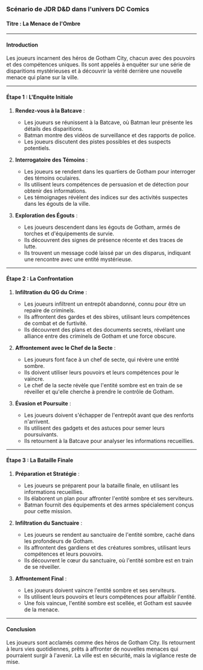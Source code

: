 ### Scénario de JDR D&D dans l'univers DC Comics

#### **Titre : La Menace de l'Ombre**

---

#### **Introduction**

Les joueurs incarnent des héros de Gotham City, chacun avec des pouvoirs et des compétences uniques. Ils sont appelés à enquêter sur une série de disparitions mystérieuses et à découvrir la vérité derrière une nouvelle menace qui plane sur la ville.

---

#### **Étape 1 : L'Enquête Initiale**

1. **Rendez-vous à la Batcave** :
   - Les joueurs se réunissent à la Batcave, où Batman leur présente les détails des disparitions.
   - Batman montre des vidéos de surveillance et des rapports de police.
   - Les joueurs discutent des pistes possibles et des suspects potentiels.

2. **Interrogatoire des Témoins** :
   - Les joueurs se rendent dans les quartiers de Gotham pour interroger des témoins oculaires.
   - Ils utilisent leurs compétences de persuasion et de détection pour obtenir des informations.
   - Les témoignages révèlent des indices sur des activités suspectes dans les égouts de la ville.

3. **Exploration des Égouts** :
   - Les joueurs descendent dans les égouts de Gotham, armés de torches et d'équipements de survie.
   - Ils découvrent des signes de présence récente et des traces de lutte.
   - Ils trouvent un message codé laissé par un des disparus, indiquant une rencontre avec une entité mystérieuse.

---

#### **Étape 2 : La Confrontation**

1. **Infiltration du QG du Crime** :
   - Les joueurs infiltrent un entrepôt abandonné, connu pour être un repaire de criminels.
   - Ils affrontent des gardes et des sbires, utilisant leurs compétences de combat et de furtivité.
   - Ils découvrent des plans et des documents secrets, révélant une alliance entre des criminels de Gotham et une force obscure.

2. **Affrontement avec le Chef de la Secte** :
   - Les joueurs font face à un chef de secte, qui révère une entité sombre.
   - Ils doivent utiliser leurs pouvoirs et leurs compétences pour le vaincre.
   - Le chef de la secte révèle que l'entité sombre est en train de se réveiller et qu'elle cherche à prendre le contrôle de Gotham.

3. **Évasion et Poursuite** :
   - Les joueurs doivent s'échapper de l'entrepôt avant que des renforts n'arrivent.
   - Ils utilisent des gadgets et des astuces pour semer leurs poursuivants.
   - Ils retournent à la Batcave pour analyser les informations recueillies.

---

#### **Étape 3 : La Bataille Finale**

1. **Préparation et Stratégie** :
   - Les joueurs se préparent pour la bataille finale, en utilisant les informations recueillies.
   - Ils élaborent un plan pour affronter l'entité sombre et ses serviteurs.
   - Batman fournit des équipements et des armes spécialement conçus pour cette mission.

2. **Infiltration du Sanctuaire** :
   - Les joueurs se rendent au sanctuaire de l'entité sombre, caché dans les profondeurs de Gotham.
   - Ils affrontent des gardiens et des créatures sombres, utilisant leurs compétences et leurs pouvoirs.
   - Ils découvrent le cœur du sanctuaire, où l'entité sombre est en train de se réveiller.

3. **Affrontement Final** :
   - Les joueurs doivent vaincre l'entité sombre et ses serviteurs.
   - Ils utilisent leurs pouvoirs et leurs compétences pour affaiblir l'entité.
   - Une fois vaincue, l'entité sombre est scellée, et Gotham est sauvée de la menace.

---

#### **Conclusion**

Les joueurs sont acclamés comme des héros de Gotham City. Ils retournent à leurs vies quotidiennes, prêts à affronter de nouvelles menaces qui pourraient surgir à l'avenir. La ville est en sécurité, mais la vigilance reste de mise.